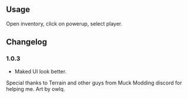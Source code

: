 ## Usage

Open inventory, click on powerup, select player.

## Changelog

### 1.0.3

- Maked UI look better.

Special thanks to Terrain and other guys from Muck Modding discord for helping me.
Art by owlq.